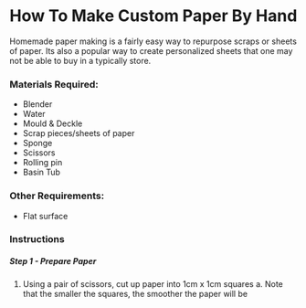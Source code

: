 # How To Make Custom Paper By Hand
Homemade paper making is a fairly easy way to repurpose scraps or sheets of paper. Its also a popular way to create personalized sheets that one may not be able to buy in a typically store. 

### Materials Required:
- Blender
- Water
- Mould & Deckle
- Scrap pieces/sheets of paper
- Sponge
- Scissors
- Rolling pin
- Basin Tub

### Other Requirements:
- Flat surface

### Instructions
##### Step 1 - Prepare Paper
1.  Using a pair of scissors, cut up paper into 1cm x 1cm squares
  a. Note that the smaller the squares, the smoother the paper will be
